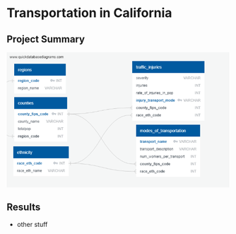 # Transportation in California

## Project Summary
<img src='https://raw.githubusercontent.com/selgho23/ETL_project/master/Resources/schema.png'>

## Results
- other stuff